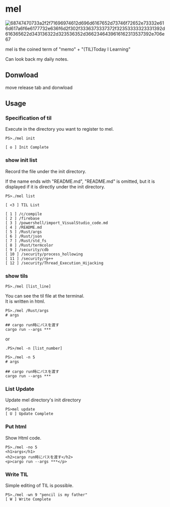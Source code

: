 # mel
![68747470733a2f2f71696974612d696d6167652d73746f72652e73332e616d617a6f6e6177732e636f6d2f302f3336373337372f32353333323331392d616365622d343136322d323536352d3662346439616162313537392e706e67](https://user-images.githubusercontent.com/43775946/53321943-3c4c9f00-391d-11e9-9483-083ee9c8201a.png)

mel is the coined term of "memo" + "(TIL)Today I Learning"

Can look back my daily notes.


## Donwload
move release tab and donwload

## Usage

### Specification of til
Execute in the directory you want to register to mel.

```
PS>./mel init

[ o ] Init Complete
```

### show init list
Record the file under the init directory.

If the name ends with "README.md", "README.md" is omitted, but it is displayed if it is directly under the init directory.

```
PS>./mel list

[ <3 ] TIL List

[ 1 ] /c/compile
[ 2 ] /firebase
[ 3 ] /powershell/import_VisualStudio_code.md
[ 4 ] /README.md
[ 5 ] /Rust/args
[ 6 ] /Rust/json
[ 7 ] /Rust/std_fs
[ 8 ] /Rust/termcolor
[ 9 ] /security/cdb
[ 10 ] /security/process_hollowing
[ 11 ] /security/rp++
[ 12 ] /security/Thread_Execution_Hijacking
```

### show tils  
```
PS>./mel [list_line]
```

You can see the til file at the terminal.  
It is written in html.

```
PS>./mel /Rust/args
# args

## cargo run時にパスを渡す
cargo run --args ***
```

or  

```
.PS>/mel -n [list_number]
```

```
PS>./mel -n 5
# args

## cargo run時にパスを渡す
cargo run --args ***
```

### List Update
Update mel directory's init directory

```
PS>mel update
[ U ] Update Complete
```

### Put html
Show Html code.
```
PS>./mel -no 5
<h1>args</h1>
<h2>cargo run時にパスを渡す</h2>
<p>cargo run --args ***</p>
```

### Write TIL
Simple editing of TIL is possible.
```
PS>./mel -wn 9 "pencil is my father"
[ W ] Write Complete
```
